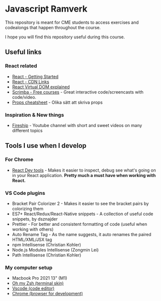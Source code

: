 # Javascript Ramverk

This repository is meant for CME students to access exercises and codealongs that happen throughout the course.

I hope you will find this repository useful during this course.

## Useful links
### React related
- [React - Getting Started](https://reactjs.org/docs/getting-started.html)
- [React - CDN Links](https://reactjs.org/docs/cdn-links.html)
- [React Virtual DOM explained](https://dev.to/swarnaliroy94/introduction-to-react-real-dom-virtual-dom-363)
- [Scrimba - Free courses](https://scrimba.com/allcourses?price=free) - Great interactive code/screencasts with code/video. 
- [Props cheatsheet](https://www.freecodecamp.org/news/react-props-cheatsheet/) - Olika sätt att skriva props
### Inspiration & New things
- [Fireship](https://www.youtube.com/c/Fireship) - Youtube channel with short and sweet videos on many different topics



## Tools I use when I develop

### For Chrome
- [React Dev tools](https://chrome.google.com/webstore/detail/react-developer-tools/fmkadmapgofadopljbjfkapdkoienihi) - Makes it easier to inspect, debug see what's going on in your React application. **Pretty much a must have when working with React.**

### VS Code plugins
- Bracket Pair Colorizer 2 - Makes it easier to see the bracket pairs by colorizing them
- ES7+ React/Redux/React-Native snippets - A collection of useful code snippets, by dsznajder
- Prettier - For better and consistent formatting of code (useful when working with others)
- Auto Rename Tag - As the name suggests, it auto renames the paired HTML/XML/JSX tag
- npm Intellisense (Christian Kohler)
- Node.js Modules Intellisense (Zongmin Lei)
- Path Intellisense (Christian Kohler)

### My computer setup
- Macbook Pro 2021 13" (M1)
- [Oh my Zsh (terminal skin)](https://ohmyz.sh/)
- [Vscode (code editor)](https://code.visualstudio.com/)
- [Chrome (browser for development)](https://www.google.se/chrome)
